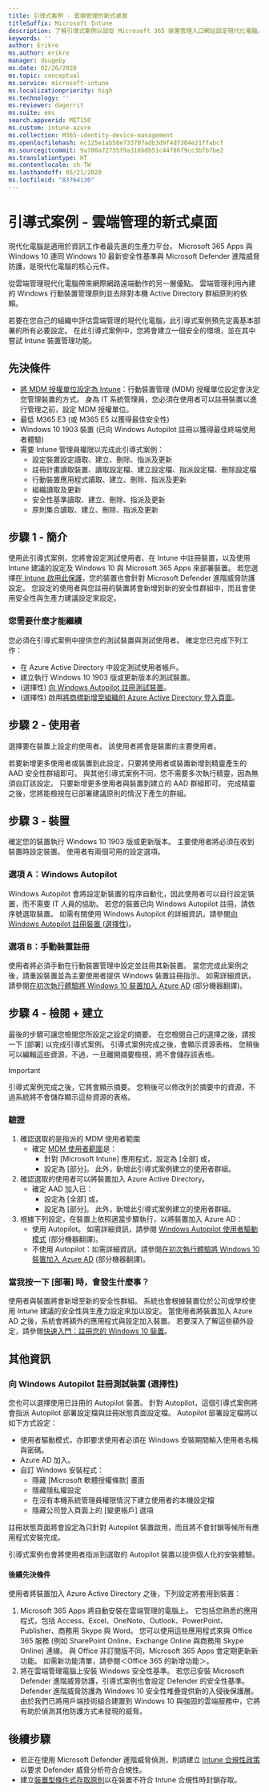 ```yaml
---
title: 引導式案例 - 雲端管理的新式桌面
titleSuffix: Microsoft Intune
description: 了解引導式案例以設從 Microsoft 365 裝置管理入口網站設定現代化電腦。
keywords: ''
author: Erikre
ms.author: erikre
manager: dougeby
ms.date: 02/26/2020
ms.topic: conceptual
ms.service: microsoft-intune
ms.localizationpriority: high
ms.technology: ''
ms.reviewer: dagerrit
ms.suite: ems
search.appverid: MET150
ms.custom: intune-azure
ms.collection: M365-identity-device-management
ms.openlocfilehash: ec125e1ab58e733707adb3d9f4df304e21ffabcf
ms.sourcegitcommit: 9a700a72735f9a316bdb51c44f86f9cc3bfb7be2
ms.translationtype: HT
ms.contentlocale: zh-TW
ms.lasthandoff: 05/21/2020
ms.locfileid: "83764130"
---
```

# <a name="guided-scenario---cloud-managed-modern-desktop"></a>引導式案例 - 雲端管理的新式桌面

現代化電腦是適用於資訊工作者最先進的生產力平台。 Microsoft 365 Apps 與 Windows 10 連同 Windows 10 最新安全性基準與 Microsoft Defender 進階威脅防護，是現代化電腦的核心元件。

從雲端管理現代化電腦帶來網際網路遠端動作的另一層優點。 雲端管理利用內建的 Windows 行動裝置管理原則並去除對本機 Active Directory 群組原則的依賴。

若要在您自己的組織中評估雲端管理的現代化電腦，此引導式案例預先定義基本部署的所有必要設定。 在此引導式案例中，您將會建立一個安全的環境，並在其中嘗試 Intune 裝置管理功能。

## <a name="prerequisites"></a>先決條件

- [將 MDM 授權單位設定為 Intune](../fundamentals/mdm-authority-set.md#set-mdm-authority-to-intune)：行動裝置管理 (MDM) 授權單位設定會決定您管理裝置的方式。 身為 IT 系統管理員，您必須在使用者可以註冊裝置以進行管理之前，設定 MDM 授權單位。
- 最低 M365 E3 (或 M365 E5 以獲得最佳安全性)
- Windows 10 1903 裝置 (已向 Windows Autopilot 註冊以獲得最佳終端使用者體驗)
- 需要 Intune 管理員權限以完成此引導式案例：
  - 設定裝置設定讀取、建立、刪除、指派及更新
  - 註冊計畫讀取裝置、讀取設定檔、建立設定檔、指派設定檔、刪除設定檔
  - 行動裝置應用程式讀取、建立、刪除、指派及更新
  - 組織讀取及更新
  - 安全性基準讀取、建立、刪除、指派及更新
  - 原則集合讀取、建立、刪除、指派及更新

## <a name="step-1---introduction"></a>步驟 1 - 簡介

使用此引導式案例，您將會設定測試使用者、在 Intune 中註冊裝置，以及使用 Intune 建議的設定及 Windows 10 與 Microsoft 365 Apps 來部署裝置。 若您選擇[在 Intune 啟用此保護](../protect/advanced-threat-protection.md#enable-microsoft-defender-atp-in-intune)，您的裝置也會針對 Microsoft Defender 進階威脅防護設定。 您設定的使用者與您註冊的裝置將會新增到新的安全性群組中，而且會使用安全性與生產力建議設定來設定。

### <a name="what-you-will-need-to-continue"></a>您需要什麼才能繼續

您必須在引導式案例中提供您的測試裝置與測試使用者。 確定您已完成下列工作：

- 在 Azure Active Directory 中設定測試使用者帳戶。
- 建立執行 Windows 10 1903 版或更新版本的測試裝置。
- (選擇性) [向 Windows Autopilot 註冊測試裝置](../enrollment/enrollment-autopilot.md#add-devices)。
- (選擇性) 啟用[將商標新增至組織的 Azure Active Directory 登入頁面](https://go.microsoft.com/fwlink/?linkid=2102455)。

## <a name="step-2---user"></a>步驟 2 - 使用者

選擇要在裝置上設定的使用者。 該使用者將會是裝置的主要使用者。

若要新增更多使用者或裝置到此設定，只要將使用者或裝置新增到精靈產生的 AAD 安全性群組即可。 與其他引導式案例不同，您不需要多次執行精靈，因為無須自訂該設定。 只要新增更多使用者與裝置到建立的 AAD 群組即可。 完成精靈之後，您將能檢視在已部署建議原則的情況下產生的群組。

## <a name="step-3---device"></a>步驟 3 - 裝置

確定您的裝置執行 Windows 10 1903 版或更新版本。  主要使用者將必須在收到裝置時設定裝置。 使用者有兩個可用的設定選項。

### <a name="option-a--windows-autopilot"></a>選項 A：Windows Autopilot

Windows Autopilot 會將設定新裝置的程序自動化，因此使用者可以自行設定裝置，而不需要 IT 人員的協助。 若您的裝置已向 Windows Autopilot 註冊，請依序號選取裝置。 如需有關使用 Windows Autopilot 的詳細資訊，請參閱[向 Windows Autopilot 註冊裝置 (選擇性)](../fundamentals/guided-scenarios-cloud-managed-pc.md#register-device-with-windows-autopilot-optional)。

### <a name="option-b--manual-device-enrollment"></a>選項 B：手動裝置註冊

使用者將必須手動在行動裝置管理中設定並註冊其新裝置。 當您完成此案例之後，請重設裝置並為主要使用者提供 Windows 裝置註冊指示。 如需詳細資訊，請參閱[在初次執行體驗將 Windows 10 裝置加入 Azure AD](https://docs.microsoft.com/azure/active-directory/devices/azuread-joined-devices-frx#joining-a-device) \(部分機器翻譯\)。

## <a name="step-4---review--create"></a>步驟 4 - 檢閱 + 建立

最後的步驟可讓您檢閱您所設定之設定的摘要。 在您檢閱自己的選擇之後，請按一下 [部署] 以完成引導式案例。 引導式案例完成之後，會顯示資源表格。 您稍後可以編輯這些資源，不過，一旦離開摘要檢視，將不會儲存該表格。

> [!IMPORTANT]
> 引導式案例完成之後，它將會顯示摘要。 您稍後可以修改列於摘要中的資源，不過系統將不會儲存顯示這些資源的表格。

### <a name="verification"></a>驗證

1. 確認選取的是指派的 MDM 使用者範圍
    - 確定 [MDM 使用者範圍](../enrollment/windows-enroll.md#enable-windows-10-automatic-enrollment)是：
        - 針對 [Microsoft Intune] 應用程式，設定為 [全部] 或，
        - 設定為 [部分]。 此外，新增此引導式案例建立的使用者群組。
2. 確認選取的使用者可以將裝置加入 Azure Active Directory。
    - 確定 AAD 加入已：
        - 設定為 [全部] 或，
        - 設定為 [部分]。 此外，新增此引導式案例建立的使用者群組。
3. 根據下列設定，在裝置上依照適當步驟執行，以將裝置加入 Azure AD：
    - 使用 Autopilot。 如需詳細資訊，請參閱 [Windows Autopilot 使用者驅動模式](https://docs.microsoft.com/windows/deployment/windows-autopilot/user-driven) \(部分機器翻譯\)。
    - 不使用 Autopilot：如需詳細資訊，請參閱[在初次執行體驗將 Windows 10 裝置加入 Azure AD](https://docs.microsoft.com/azure/active-directory/devices/azuread-joined-devices-frx#joining-a-device) \(部分機器翻譯\)。

### <a name="what-happens-when-i-click-deploy"></a>當我按一下 [部署] 時，會發生什麼事？
使用者與裝置將會新增至新的安全性群組。 系統也會根據裝置位於公司或學校使用 Intune 建議的安全性與生產力設定來加以設定。 當使用者將裝置加入 Azure AD 之後，系統會將額外的應用程式與設定加入裝置。 若要深入了解這些額外設定，請參閱[快速入門：註冊您的 Windows 10 裝置](../enrollment/quickstart-enroll-windows-device.md)。

## <a name="additional-information"></a>其他資訊

### <a name="register-device-with-windows-autopilot-optional"></a>向 Windows Autopilot 註冊測試裝置 (選擇性)

您也可以選擇使用已註冊的 Autopilot 裝置。 針對 Autopilot，這個引導式案例將會指派 Autopilot 部署設定檔與註冊狀態頁面設定檔。 Autopilot 部署設定檔將以如下方式設定：

- 使用者驅動模式，亦即要求使用者必須在 Windows 安裝期間輸入使用者名稱與密碼。
- Azure AD 加入。
- 自訂 Windows 安裝程式：
  - 隱藏 [Microsoft 軟體授權條款] 畫面
  - 隱藏隱私權設定 
  - 在沒有本機系統管理員權限情況下建立使用者的本機設定檔
  - 隱藏公司登入頁面上的 [變更帳戶] 選項

註冊狀態頁面將會設定為只針對 Autopilot 裝置啟用，而且將不會封鎖等候所有應用程式安裝完成。

引導式案例也會將使用者指派到選取的 Autopilot 裝置以提供個人化的安裝體驗。

#### <a name="post-requisites"></a>後續先決條件

使用者將裝置加入 Azure Active Directory 之後，下列設定將套用到裝置：

1. Microsoft 365 Apps 將自動安裝在雲端管理的電腦上。 它包括您熟悉的應用程式，包括 Access、Excel、OneNote、Outlook、PowerPoint、Publisher、商務用 Skype 與 Word。 您可以使用這些應用程式來與 Office 365 服務 (例如 SharePoint Online、Exchange Online 與商務用 Skype Online) 連線。 與 Office 非訂閱版不同，Microsoft 365 Apps 會定期更新新功能。 如需新功能清單，請參閱＜Office 365 的新增功能＞。
2. 將在雲端管理電腦上安裝 Windows 安全性基準。 若您已安裝 Microsoft Defender 進階威脅防護，引導式案例也會設定 Defender 的安全性基準。 Defender 進階威脅防護為 Windows 10 安全性堆疊提供新的入侵後保護層。 由於我們已將用戶端技術組合建置到 Windows 10 與強固的雲端服務中，它將有助於偵測其他防護方式未發現的威脅。 

## <a name="next-steps"></a>後續步驟

- 若正在使用 Microsoft Defender 進階威脅偵測，則請建立 [Intune 合規性政策](../protect/advanced-threat-protection.md#create-and-assign-the-compliance-policy)以要求 Defender 威脅分析符合合規性。
- 建立[裝置型條件式存取原則](../protect/advanced-threat-protection.md#create-a-conditional-access-policy)以在裝置不符合 Intune 合規性時封鎖存取。
